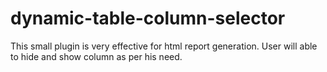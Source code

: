 # dynamic-table-column-selector
This small plugin is very effective for html report generation. User will able to hide and show column as per his need.
